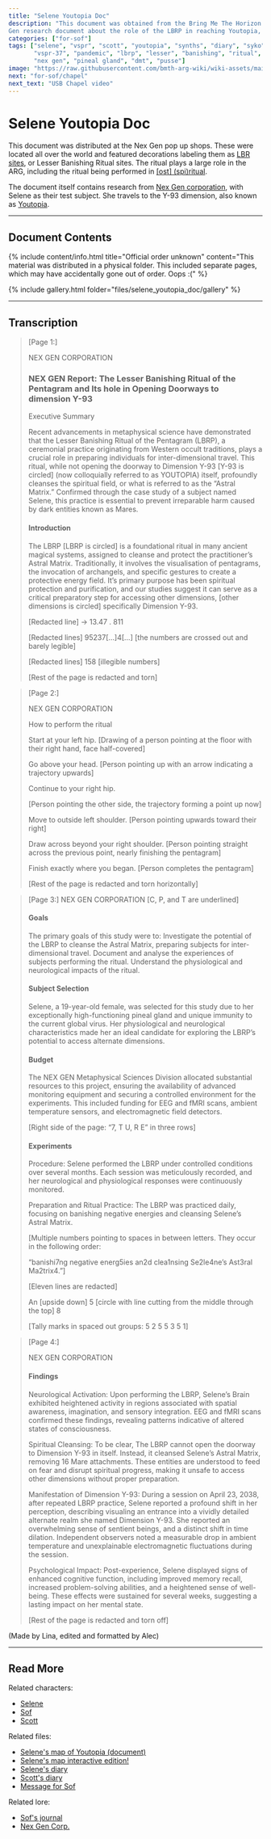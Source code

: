 ```yaml
---
title: "Selene Youtopia Doc"
description: "This document was obtained from the Bring Me The Horizon pop up shops all over the world. It's a Nex 
Gen research document about the role of the LBRP in reaching Youtopia, featuring Selene as a test subject."
categories: ["for-sof"]
tags: ["selene", "vspr", "scott", "youtopia", "synths", "diary", "syko", "for sof",  "files",
       "vspr-37", "pandemic", "lbrp", "lesser", "banishing", "ritual", "pentagram", "spiritual", 
       "nex gen", "pineal gland", "dmt", "pusse"]
image: "https://raw.githubusercontent.com/bmth-arg-wiki/wiki-assets/main/files/selene_youtopia_doc/doc-preview.png"
next: "for-sof/chapel"
next_text: "USB Chapel video"
---
```


# Selene Youtopia Doc

This document was distributed at the Nex Gen pop up shops. These were located all over the world and featured 
decorations labeling them as [LBR sites](lbr_sites), or Lesser Banishing Ritual sites. The ritual plays a large role 
in the ARG, including the ritual being performed in [[ost] (spi)ritual](../music/song-spiritual).

The document itself contains research from [Nex Gen corporation](../lore/nex-gen-corporation), with Selene as their test 
subject. She travels to the Y-93 dimension, also known as [Youtopia](../lore/youtopia). 

***

## Document Contents

{% include content/info.html
title="Official order unknown"
content="This material was distributed in a physical folder. This included separate pages, which may have 
accidentally gone out of order. Oops :("
%}

{% include gallery.html folder="files/selene_youtopia_doc/gallery" %}

***

## Transcription

> [Page 1:]
>
> NEX GEN CORPORATION
>
> ### NEX GEN Report: The Lesser Banishing Ritual of the Pentagram and Its hole in Opening Doorways to dimension Y-93
>
> Executive Summary
>
> Recent advancements in metaphysical science have demonstrated that the Lesser Banishing Ritual of the Pentagram (LBRP), a ceremonial practice originating from Western occult traditions, plays a crucial role in preparing individuals for inter-dimensional travel. This ritual, while not opening the doorway to Dimension Y-93 [Y-93 is circled] (now colloquially referred to as YOUTOPIA) itself, profoundly cleanses the spiritual field, or what is referred to as the “Astral Matrix.” Confirmed through the case study of a subject named Selene, this practice is essential to prevent irreparable harm caused by dark entities known as Mares.
>
> #### Introduction
>
> The LBRP [LBRP is circled] is a foundational ritual in many ancient magical systems, assigned to cleanse and protect the practitioner’s Astral Matrix.
Traditionally, it involves the visualisation of pentagrams, the invocation of archangels, and specific gestures to create a protective energy field.
It’s primary purpose has been spiritual protection and purification, and our studies suggest it can serve as a critical preparatory step for accessing other dimensions, [other dimensions is circled] specifically Dimension Y-93.
>
> [Redacted line] -> 13.47 . 811
>
> [Redacted lines] 95237[…]4[…] [the numbers are crossed out and barely legible]
>
> [Redacted lines] 158 [illegible numbers]
>
> [Rest of the page is redacted and torn]

> [Page 2:]
>
> NEX GEN CORPORATION
>
> How to perform the ritual
>
> Start at your left hip.
> [Drawing of a person pointing at the floor with their right hand, face half-covered]
>
> Go above your head.
> [Person pointing up with an arrow indicating a trajectory upwards]
>
> Continue to your right hip.
>
> [Person pointing the other side, the trajectory forming a point up now]
>
> Move to outside left shoulder.
> [Person pointing upwards toward their right]
>
> Draw across beyond your right shoulder.
> [Person pointing straight across the previous point, nearly finishing the pentagram]
>
> Finish exactly where you began.
> [Person completes the pentagram]
>
> [Rest of the page is redacted and torn horizontally]

> [Page 3:]
> NEX GEN CORPORATION [C, P, and T are underlined]
>
> #### Goals
>
> The primary goals of this study were to:
> Investigate the potential of the LBRP to cleanse the Astral Matrix, preparing subjects for inter-dimensional travel.
> Document and analyse the experiences of subjects performing the ritual.
> Understand the physiological and neurological impacts of the ritual.
>
> #### Subject Selection
>
> Selene, a 19-year-old female, was selected for this study due to her exceptionally high-functioning pineal gland and unique immunity to the current global virus. Her physiological and neurological characteristics made her an ideal candidate for exploring the LBRP’s potential to access alternate dimensions.
>
> #### Budget
>
> The NEX GEN Metaphysical Sciences Division allocated substantial resources to this project, ensuring the availability of advanced monitoring equipment and securing a controlled environment for the experiments. This included funding for EEG and fMRI scans,  ambient temperature sensors, and electromagnetic field detectors.
>
> [Right side of the page: “7, T U, R E” in three rows]
>
> #### Experiments
>
> Procedure: Selene performed the LBRP under controlled conditions over several months. Each session was meticulously recorded, and her neurological and physiological responses were continuously monitored.
>
> Preparation and Ritual Practice: The LBRP was practiced daily, focusing on banishing negative energies and cleansing Selene’s Astral Matrix.
>
> [Multiple numbers pointing to spaces in between letters. They occur in the following order:
>
> “banishi7ng negative energ5ies an2d clea1nsing Se2le4ne’s Ast3ral Ma2trix4.”]
>
> [Eleven lines are redacted]
>
> An [upside down] 5 [circle with line cutting from the middle through the top] 8
>
> [Tally marks in spaced out groups: 5 2 5 5 3 5 1]

> [Page 4:]
>
> NEX GEN CORPORATION
>
> #### Findings
>
> Neurological Activation: Upon performing the LBRP, Selene’s Brain exhibited heightened activity in regions associated with spatial awareness, imagination, and sensory integration. EEG and fMRI scans confirmed these findings, revealing patterns indicative of altered states of consciousness.
>
> Spiritual Cleansing: To be clear, The LBRP cannot open the doorway to Dimension Y-93 in itself. Instead, it cleansed Selene’s Astral Matrix, removing 16 Mare attachments. These entities are understood to feed on fear and disrupt spiritual progress, making it unsafe to access other dimensions without proper preparation.
>
> Manifestation of Dimension Y-93: During a session on April 23, 2038, after repeated LBRP practice, Selene reported a profound shift in her perception, describing visualing an entrance into a vividly detailed alternate realm she named Dimension Y-93. She reported an overwhelming sense of sentient beings, and a distinct shift in time dilation. Independent observers noted a measurable drop in ambient temperature and unexplainable electromagnetic fluctuations during the session.
>
> Psychological Impact: Post-experience, Selene displayed signs of enhanced cognitive function, including improved memory recall, increased problem-solving abilities, and a heightened sense of well-being. These effects were sustained for several weeks, suggesting a lasting impact on her mental state.
>
> [Rest of the page is redacted and torn off]
>

(Made by Lina, edited and formatted by Alec)

***

## Read More

Related characters:

- [Selene](../characters/selene)
- [Sof](../characters/sof)
- [Scott](../characters/syko)

Related files:

- [Selene's map of Youtopia (document)](selenes_map)
- [Selene's map interactive edition!](../map)
- [Selene's diary](selene_personal_journal)
- [Scott's diary](scott_personal_journal)
- [Message for Sof](msgforsof)

Related lore:

- [Sof's journal](../lore/journal)
- [Nex Gen Corp.](../lore/nex-gen-corporation)